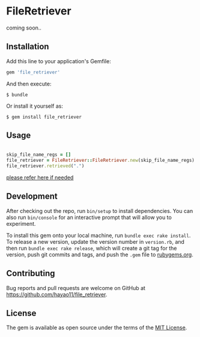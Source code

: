 # FileRetriever
coming soon..

## Installation

Add this line to your application's Gemfile:

```ruby
gem 'file_retriever'
```

And then execute:

    $ bundle

Or install it yourself as:

    $ gem install file_retriever

## Usage
``` ruby
    
skip_file_name_regs = []
file_retriever = FileRetriever::FileRetriever.new(skip_file_name_regs)
file_retriever.retrieved(".")


```
[please refer here if needed](https://github.com/hayao11/FileRetriever)


## Development

After checking out the repo, run `bin/setup` to install dependencies. You can also run `bin/console` for an interactive prompt that will allow you to experiment.

To install this gem onto your local machine, run `bundle exec rake install`. To release a new version, update the version number in `version.rb`, and then run `bundle exec rake release`, which will create a git tag for the version, push git commits and tags, and push the `.gem` file to [rubygems.org](https://rubygems.org).

## Contributing

Bug reports and pull requests are welcome on GitHub at https://github.com/hayao11/file_retriever.

## License

The gem is available as open source under the terms of the [MIT License](https://opensource.org/licenses/MIT).
